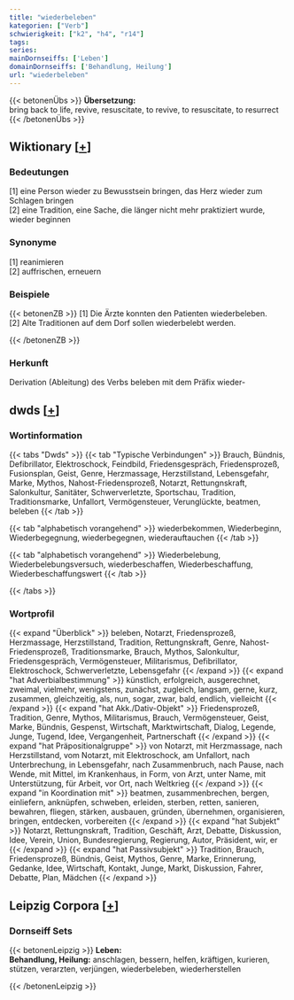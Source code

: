 ```yaml
---
title: "wiederbeleben"
kategorien: ["Verb"]
schwierigkeit: ["k2", "h4", "r14"]
tags:
series:
mainDornseiffs: ['Leben']
domainDornseiffs: ['Behandlung, Heilung']
url: "wiederbeleben"
---
```


{{< betonenÜbs >}}
**Übersetzung:**  
bring back to life, revive, resuscitate, to revive, to resuscitate, to resurrect  
{{< /betonenÜbs >}}

## Wiktionary [[+](https://de.wiktionary.org/wiki/wiederbeleben)]

### Bedeutungen
[1] eine Person wieder zu Bewusstsein bringen, das Herz wieder zum Schlagen bringen  
[2] eine Tradition, eine Sache, die länger nicht mehr praktiziert wurde, wieder beginnen  

### Synonyme
[1] reanimieren  
[2] auffrischen, erneuern  

### Beispiele
{{< betonenZB >}}
[1] Die Ärzte konnten den Patienten wiederbeleben.  
[2] Alte Traditionen auf dem Dorf sollen wiederbelebt werden.  

{{< /betonenZB >}}
### Herkunft
Derivation (Ableitung) des Verbs beleben mit dem Präfix wieder-  



## dwds [[+](https://www.dwds.de/wb/wiederbeleben)]

### Wortinformation
{{< tabs "Dwds" >}}
{{< tab "Typische Verbindungen" >}}
Brauch, Bündnis, Defibrillator, Elektroschock, Feindbild, Friedensgespräch, Friedensprozeß, Fusionsplan, Geist, Genre, Herzmassage, Herzstillstand, Lebensgefahr, Marke, Mythos, Nahost-Friedensprozeß, Notarzt, Rettungnskraft, Salonkultur, Sanitäter, Schwerverletzte, Sportschau, Tradition, Traditionsmarke, Unfallort, Vermögensteuer, Verunglückte, beatmen, beleben
{{< /tab >}}

{{< tab "alphabetisch vorangehend" >}}
wiederbekommen, Wiederbeginn, Wiederbegegnung, wiederbegegnen, wiederauftauchen
{{< /tab >}}

{{< tab "alphabetisch vorangehend" >}}
Wiederbelebung, Wiederbelebungsversuch, wiederbeschaffen, Wiederbeschaffung, Wiederbeschaffungswert
{{< /tab >}}

{{< /tabs >}}

### Wortprofil
{{< expand "Überblick" >}} beleben, Notarzt, Friedensprozeß, Herzmassage, Herzstillstand, Tradition, Rettungnskraft, Genre, Nahost-Friedensprozeß, Traditionsmarke, Brauch, Mythos, Salonkultur, Friedensgespräch, Vermögensteuer, Militarismus, Defibrillator, Elektroschock, Schwerverletzte, Lebensgefahr {{< /expand >}}
{{< expand "hat Adverbialbestimmung" >}} künstlich, erfolgreich, ausgerechnet, zweimal, vielmehr, wenigstens, zunächst, zugleich, langsam, gerne, kurz, zusammen, gleichzeitig, als, nun, sogar, zwar, bald, endlich, vielleicht {{< /expand >}}
{{< expand "hat Akk./Dativ-Objekt" >}} Friedensprozeß, Tradition, Genre, Mythos, Militarismus, Brauch, Vermögensteuer, Geist, Marke, Bündnis, Gespenst, Wirtschaft, Marktwirtschaft, Dialog, Legende, Junge, Tugend, Idee, Vergangenheit, Partnerschaft {{< /expand >}}
{{< expand "hat Präpositionalgruppe" >}} von Notarzt, mit Herzmassage, nach Herzstillstand, vom Notarzt, mit Elektroschock, am Unfallort, nach Unterbrechung, in Lebensgefahr, nach Zusammenbruch, nach Pause, nach Wende, mit Mittel, im Krankenhaus, in Form, von Arzt, unter Name, mit Unterstützung, für Arbeit, vor Ort, nach Weltkrieg {{< /expand >}}
{{< expand "in Koordination mit" >}} beatmen, zusammenbrechen, bergen, einliefern, anknüpfen, schweben, erleiden, sterben, retten, sanieren, bewahren, fliegen, stärken, ausbauen, gründen, übernehmen, organisieren, bringen, entdecken, vorbereiten {{< /expand >}}
{{< expand "hat Subjekt" >}} Notarzt, Rettungnskraft, Tradition, Geschäft, Arzt, Debatte, Diskussion, Idee, Verein, Union, Bundesregierung, Regierung, Autor, Präsident, wir, er {{< /expand >}}
{{< expand "hat Passivsubjekt" >}} Tradition, Brauch, Friedensprozeß, Bündnis, Geist, Mythos, Genre, Marke, Erinnerung, Gedanke, Idee, Wirtschaft, Kontakt, Junge, Markt, Diskussion, Fahrer, Debatte, Plan, Mädchen {{< /expand >}}

## Leipzig Corpora [[+](https://corpora.uni-leipzig.de/en/res?word=wiederbeleben&corpusId=deu_newscrawl-public_2018)]

### Dornseiff Sets
{{< betonenLeipzig >}}
**Leben:**  
**Behandlung, Heilung:** anschlagen, bessern, helfen, kräftigen, kurieren, stützen, verarzten, verjüngen, wiederbeleben, wiederherstellen  

{{< /betonenLeipzig >}}
